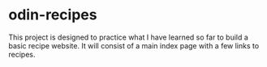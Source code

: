 # odin-recipes
This project is designed to practice what I have learned so far to build a basic recipe website.
It will consist of a main index page with a few links to recipes. 